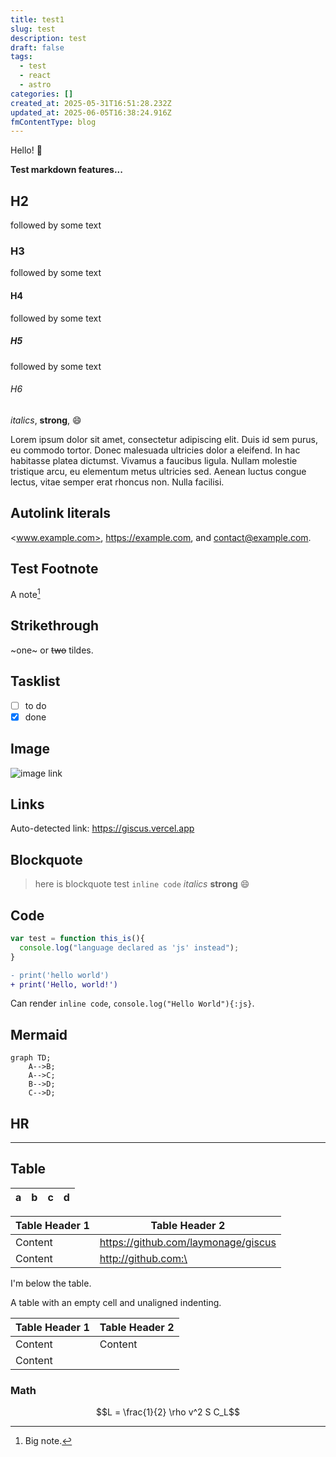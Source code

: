 ```yaml
---
title: test1
slug: test
description: test
draft: false
tags:
  - test
  - react
  - astro
categories: []
created_at: 2025-05-31T16:51:28.232Z
updated_at: 2025-06-05T16:38:24.916Z
fmContentType: blog
---
```


Hello! :tada:

**Test markdown features...**

## H2

followed by some text

### H3

followed by some text

#### H4

followed by some text

##### H5

followed by some text

###### H6

*italics*, **strong**, :smile:

Lorem ipsum dolor sit amet, consectetur adipiscing elit. Duis id sem purus, eu commodo tortor. Donec malesuada ultricies dolor a eleifend. In hac habitasse platea dictumst. Vivamus a faucibus ligula. Nullam molestie tristique arcu, eu elementum metus ultricies sed. Aenean luctus congue lectus, vitae semper erat rhoncus non. Nulla facilisi.

## Autolink literals

<www.example.com>, <https://example.com>, and <contact@example.com>.

## Test Footnote

A note[^1]

[^1]: Big note.

## Strikethrough

~one~ or ~~two~~ tildes.

## Tasklist

- [ ] to do
- [x] done

## Image

![image link](https://octodex.github.com/images/hula_loop_octodex03.gif)

## Links

Auto-detected link: <https://giscus.vercel.app>

## Blockquote

> here is blockquote
> test `inline code` *italics* **strong** :smile:

## Code

```js
var test = function this_is(){
  console.log("language declared as 'js' instead");
}
```

```diff
- print('hello world')
+ print('Hello, world!')
```

Can render `inline code`, `console.log("Hello World"){:js}`.

## Mermaid

```mermaid
graph TD;
    A-->B;
    A-->C;
    B-->D;
    C-->D;
```

## HR

------

## Table

| a   | b    |    c |   d   |
| --- | :--- | ---: | :---: |

| Table Header 1 | Table Header 2                        |
| -------------- | ------------------------------------- |
| Content        | <https://github.com/laymonage/giscus> |
| Content        | <http://github.com:\><te>             |
I'm below the table.

A table with an empty cell and unaligned indenting.

| Table Header 1 | Table Header 2 |
| -------------- | -------------- |
| Content        | Content        |
| Content        |                |

### Math

```math
L = \frac{1}{2} \rho v^2 S C_L
```
